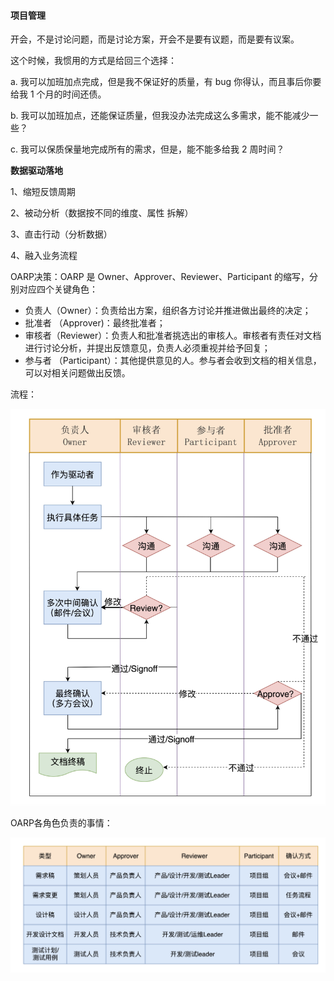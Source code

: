 #### 项目管理

开会，不是讨论问题，而是讨论方案，开会不是要有议题，而是要有议案。

这个时候，我惯用的方式是给回三个选择：

a. 我可以加班加点完成，但是我不保证好的质量，有 bug 你得认，而且事后你要给我 1 个月的时间还债。

b. 我可以加班加点，还能保证质量，但我没办法完成这么多需求，能不能减少一些？

c. 我可以保质保量地完成所有的需求，但是，能不能多给我 2 周时间？

**数据驱动落地**

1、缩短反馈周期

2、被动分析（数据按不同的维度、属性 拆解）

3、直击行动（分析数据）

4、融入业务流程

OARP决策：OARP 是 Owner、Approver、Reviewer、Participant 的缩写，分别对应四个关键角色：

- 负责人（Owner）：负责给出方案，组织各方讨论并推进做出最终的决定；
- 批准者 （Approver)：最终批准者；
- 审核者（Reviewer）：负责人和批准者挑选出的审核人。审核者有责任对文档进行讨论分析，并提出反馈意见，负责人必须重视并给予回复；
- 参与者 （Participant）：其他提供意见的人。参与者会收到文档的相关信息，可以对相关问题做出反馈。

流程：

![流程](../images/OARP1.png)

OARP各角色负责的事情：

![OARP](../images/OARP.png)